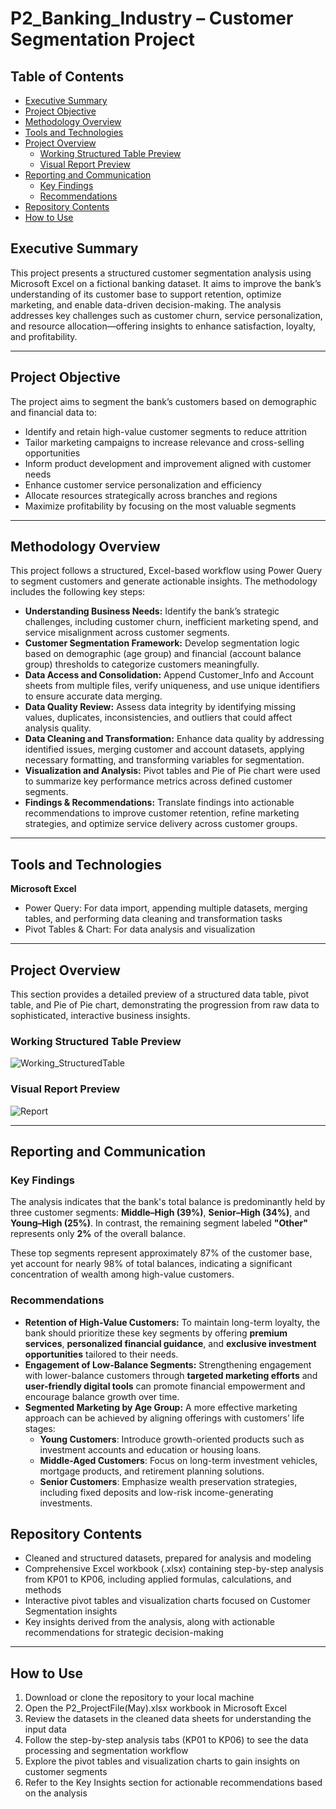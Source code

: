 # P2_Banking_Industry – Customer Segmentation Project

## Table of Contents

- [Executive Summary](#executive-summary)
- [Project Objective](#project-objective)
- [Methodology Overview](#methodology-overview)
- [Tools and Technologies](#tools-and-technologies)
- [Project Overview](#project-overview)
  - [Working Structured Table Preview](#working-structured-table-preview)
  - [Visual Report Preview](#visual-report-preview)
- [Reporting and Communication](#reporting-and-communication)
  - [Key Findings](#key-findings)
  - [Recommendations](#recommendations)
- [Repository Contents](#repository-contents)
- [How to Use](#how-to-use)

## Executive Summary

This project presents a structured customer segmentation analysis using Microsoft Excel on a fictional banking dataset. It aims to improve the bank’s understanding of its customer base to support retention, optimize marketing, and enable data-driven decision-making. The analysis addresses key challenges such as customer churn, service personalization, and resource allocation—offering insights to enhance satisfaction, loyalty, and profitability.

---

## Project Objective

The project aims to segment the bank’s customers based on demographic and financial data to:

- Identify and retain high-value customer segments to reduce attrition  
- Tailor marketing campaigns to increase relevance and cross-selling opportunities  
- Inform product development and improvement aligned with customer needs  
- Enhance customer service personalization and efficiency  
- Allocate resources strategically across branches and regions  
- Maximize profitability by focusing on the most valuable segments  

---

## Methodology Overview

This project follows a structured, Excel-based workflow using Power Query to segment customers and generate actionable insights. The methodology includes the following key steps:

- **Understanding Business Needs:** Identify the bank’s strategic challenges, including customer churn, inefficient marketing spend, and service misalignment across customer segments.
- **Customer Segmentation Framework:** Develop segmentation logic based on demographic (age group) and financial (account balance group) thresholds to categorize customers meaningfully.
- **Data Access and Consolidation:** Append Customer_Info and Account sheets from multiple files, verify uniqueness, and use unique identifiers to ensure accurate data merging.
- **Data Quality Review:** Assess data integrity by identifying missing values, duplicates, inconsistencies, and outliers that could affect analysis quality.
- **Data Cleaning and Transformation:** Enhance data quality by addressing identified issues, merging customer and account datasets, applying necessary formatting, and transforming variables for segmentation.
- **Visualization and Analysis:** Pivot tables and Pie of Pie chart were used to summarize key performance metrics across defined customer segments.
- **Findings & Recommendations:** Translate findings into actionable recommendations to improve customer retention, refine marketing strategies, and optimize service delivery across customer groups.

---

## Tools and Technologies

**Microsoft Excel**  
- Power Query: For data import, appending multiple datasets, merging tables, and performing data cleaning and transformation tasks 
- Pivot Tables & Chart: For data analysis and visualization

---

## Project Overview

This section provides a detailed preview of a structured data table, pivot table, and Pie of Pie chart, demonstrating the progression from raw data to sophisticated, interactive business insights.

### Working Structured Table Preview

![Working_StructuredTable](https://github.com/user-attachments/assets/b208e4dc-9eb5-4e85-95f5-2624a2c9f263)

### Visual Report Preview

![Report](https://github.com/user-attachments/assets/9dff6741-d23b-44a2-95aa-ba97d89278fc)

---

## Reporting and Communication

### Key Findings

The analysis indicates that the bank's total balance is predominantly held by three customer segments: **Middle–High (39%)**, **Senior–High (34%)**, and **Young–High (25%)**. In contrast, the remaining segment labeled **"Other"** represents only **2%** of the overall balance.

These top segments represent approximately 87% of the customer base, yet account for nearly 98% of total balances, indicating a significant concentration of wealth among high-value customers.

### Recommendations

- **Retention of High-Value Customers:** To maintain long-term loyalty, the bank should prioritize these key segments by offering **premium services**, **personalized financial guidance**, and **exclusive investment opportunities** tailored to their needs.  
- **Engagement of Low-Balance Segments:**  Strengthening engagement with lower-balance customers through **targeted marketing efforts** and **user-friendly digital tools** can promote financial empowerment and encourage balance growth over time. 
- **Segmented Marketing by Age Group:**  A more effective marketing approach can be achieved by aligning offerings with customers’ life stages:
  - **Young Customers**: Introduce growth-oriented products such as investment accounts and education or housing loans.  
  - **Middle-Aged Customers**: Focus on long-term investment vehicles, mortgage products, and retirement planning solutions.  
  - **Senior Customers**: Emphasize wealth preservation strategies, including fixed deposits and low-risk income-generating investments.

## Repository Contents

- Cleaned and structured datasets, prepared for analysis and modeling
- Comprehensive Excel workbook (.xlsx) containing step-by-step analysis from KP01 to KP06, including applied formulas, calculations, and methods
- Interactive pivot tables and visualization charts focused on Customer Segmentation insights
- Key insights derived from the analysis, along with actionable recommendations for strategic decision-making

---

## How to Use

1. Download or clone the repository to your local machine
2. Open the P2_ProjectFile(May).xlsx workbook in Microsoft Excel 
3. Review the datasets in the cleaned data sheets for understanding the input data
4. Follow the step-by-step analysis tabs (KP01 to KP06) to see the data processing and segmentation workflow
5. Explore the pivot tables and visualization charts to gain insights on customer segments
6. Refer to the Key Insights section for actionable recommendations based on the analysis
